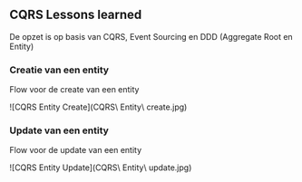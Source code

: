 ## CQRS Lessons learned

De opzet is op basis van CQRS, Event Sourcing en DDD (Aggregate Root en Entity)

### Creatie van een entity

Flow voor de create van een entity

![CQRS Entity Create](CQRS\ Entity\ create.jpg)

### Update van een entity

Flow voor de update van een entity

![CQRS Entity Update](CQRS\ Entity\ update.jpg)


